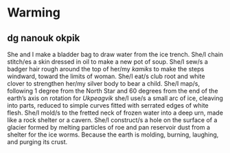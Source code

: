# Warming
## dg nanouk okpik
She and I make a bladder bag to draw water from the ice trench.
She/I chain stitch/es a skin dressed in oil to make a new pot of soup.
She/I sew/s a badger hair rough around the top of her/my _kamiks_
to make the steps windward, toward the limits of woman.
She/I eat/s club root and white clover to strengthen her/my silver
body to bear a child. She/I map/s, following 1 degree from the North
Star and 60 degrees from the end of the earth’s axis on rotation
for _Ukpeagvik_ she/I use/s a small arc of ice, cleaving into parts, reduced
to simple curves fitted with serrated edges of white flesh. She/I mold/s
to the fretted neck of frozen water into a deep urn, made like a rock shelter
or a cavern. She/I construct/s a hole on the surface of a glacier formed by
melting particles
of roe and pan reservoir dust from a shelter for the ice worms. Because the
earth is
molding, burning, laughing, and purging its crust.